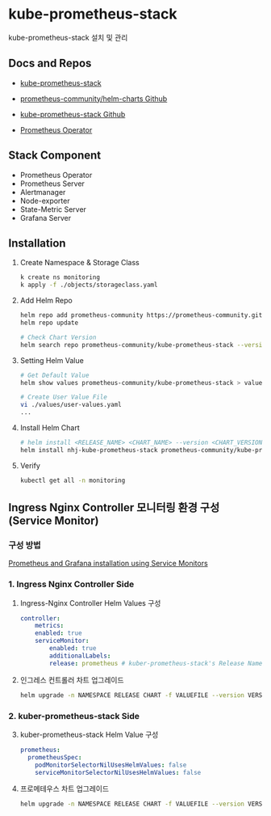 # kube-prometheus-stack
kube-prometheus-stack 설치 및 관리

## Docs and Repos

- [kube-prometheus-stack](https://artifacthub.io/packages/helm/prometheus-community/kube-prometheus-stack)

- [prometheus-community/helm-charts Github](https://github.com/prometheus-community/helm-charts/)

- [kube-prometheus-stack Github](https://github.com/prometheus-operator/kube-prometheus)

- [Prometheus Operator](https://prometheus-operator.dev/)

## Stack Component
- Prometheus Operator
- Prometheus Server
- Alertmanager
- Node-exporter
- State-Metric Server
- Grafana Server

## Installation

1. Create Namespace & Storage Class
    ```bash
    k create ns monitoring
    k apply -f ./objects/storageclass.yaml
    ```

2. Add Helm Repo

    ```bash
    helm repo add prometheus-community https://prometheus-community.github.io/helm-charts
    helm repo update

    # Check Chart Version
    helm search repo prometheus-community/kube-prometheus-stack --versions | head
    ```

3. Setting Helm Value

    ```bash
    # Get Default Value
    helm show values prometheus-community/kube-prometheus-stack > values.yaml

    # Create User Value File
    vi ./values/user-values.yaml
    ...
    ```

4. Install Helm Chart

    ```bash
    # helm install <RELEASE_NAME> <CHART_NAME> --version <CHART_VERSION> -f <VALUE_FILE> -n <NAMESPACE>
    helm install nhj-kube-prometheus-stack prometheus-community/kube-prometheus-stack --version 61.9.0 -f ./values/user-values.yaml -n monitoring
    ```


5. Verify

    ```bash
    kubectl get all -n monitoring
    ```

## Ingress Nginx Controller 모니터링 환경 구성 (Service Monitor)

### 구성 방법
[Prometheus and Grafana installation using Service Monitors](https://github.com/kubernetes/ingress-nginx/blob/main/docs/user-guide/monitoring.md#prometheus-and-grafana-installation-using-service-monitors)

### 1. Ingress Nginx Controller Side
1. Ingress-Nginx Controller Helm Values 구성
    ```yaml
    controller:
        metrics:
        enabled: true
        serviceMonitor:
            enabled: true
            additionalLabels:
            release: prometheus # kuber-prometheus-stack's Release Name
    ```

2. 인그레스 컨트롤러 차트 업그레이드

    ```bash
    helm upgrade -n NAMESPACE RELEASE CHART -f VALUEFILE --version VERSION
    ```
### 2. kuber-prometheus-stack Side
3. kuber-prometheus-stack Helm Value 구성

    ```yaml
    prometheus:
      prometheusSpec:
        podMonitorSelectorNilUsesHelmValues: false
        serviceMonitorSelectorNilUsesHelmValues: false
    ```

4. 프로메테우스 차트 업그레이드

    ```bash
    helm upgrade -n NAMESPACE RELEASE CHART -f VALUEFILE --version VERSION
    ```